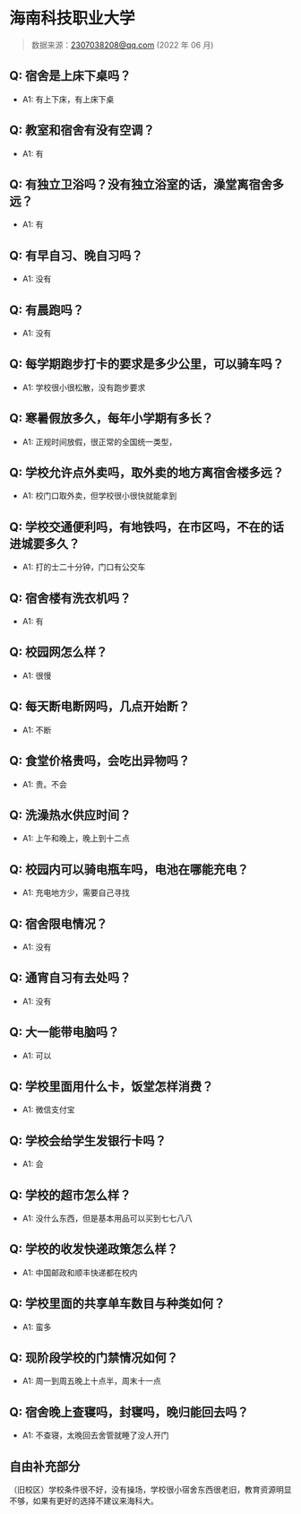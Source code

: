 # 海南科技职业大学

> 数据来源：2307038208@qq.com (2022 年 06 月)

## Q: 宿舍是上床下桌吗？

- A1: 有上下床，有上床下桌

## Q: 教室和宿舍有没有空调？

- A1: 有

## Q: 有独立卫浴吗？没有独立浴室的话，澡堂离宿舍多远？

- A1: 有

## Q: 有早自习、晚自习吗？

- A1: 没有

## Q: 有晨跑吗？

- A1: 没有

## Q: 每学期跑步打卡的要求是多少公里，可以骑车吗？

- A1: 学校很小很松散，没有跑步要求

## Q: 寒暑假放多久，每年小学期有多长？

- A1: 正规时间放假，很正常的全国统一类型，

## Q: 学校允许点外卖吗，取外卖的地方离宿舍楼多远？

- A1: 校门口取外卖，但学校很小很快就能拿到

## Q: 学校交通便利吗，有地铁吗，在市区吗，不在的话进城要多久？

- A1: 打的士二十分钟，门口有公交车

## Q: 宿舍楼有洗衣机吗？

- A1: 有

## Q: 校园网怎么样？

- A1: 很慢

## Q: 每天断电断网吗，几点开始断？

- A1: 不断

## Q: 食堂价格贵吗，会吃出异物吗？

- A1: 贵。不会

## Q: 洗澡热水供应时间？

- A1: 上午和晚上，晚上到十二点

## Q: 校园内可以骑电瓶车吗，电池在哪能充电？

- A1: 充电地方少，需要自己寻找

## Q: 宿舍限电情况？

- A1: 没有

## Q: 通宵自习有去处吗？

- A1: 没有

## Q: 大一能带电脑吗？

- A1: 可以

## Q: 学校里面用什么卡，饭堂怎样消费？

- A1: 微信支付宝

## Q: 学校会给学生发银行卡吗？

- A1: 会

## Q: 学校的超市怎么样？

- A1: 没什么东西，但是基本用品可以买到七七八八

## Q: 学校的收发快递政策怎么样？

- A1: 中国邮政和顺丰快递都在校内

## Q: 学校里面的共享单车数目与种类如何？

- A1: 蛮多

## Q: 现阶段学校的门禁情况如何？

- A1: 周一到周五晚上十点半，周末十一点

## Q: 宿舍晚上查寝吗，封寝吗，晚归能回去吗？

- A1: 不查寝，太晚回去舍管就睡了没人开门

## 自由补充部分

（旧校区）学校条件很不好，没有操场，学校很小宿舍东西很老旧，教育资源明显不够，如果有更好的选择不建议来海科大。